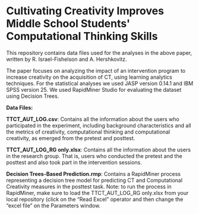 # Cultivating Creativity Improves Middle School Students' Computational Thinking Skills
This repository contains data files used for the analyses in the above paper, written by R. Israel-Fishelson and A. Hershkovitz.

The paper focuses on analyzing the impact of an intervention program to increase creativity on the acquisition of CT, using learning analytics techniques. For the statistical analyses we used JASP version 0.14.1 and IBM SPSS version 25. We used RapidMiner Studio for evaluating the dataset using Decision Trees. 

**Data Files:**

**TTCT_AUT_LOG.csv**: Contains all the information about the users who participated in the experiment, including background characteristics and all the metrics of creativity, computational thinking and computational creativity, as emerged from the pretest and posttest. 

**TTCT_AUT_LOG_RG only.xlsx**: Contains all the information about the users in the research group. That is, users who conducted the pretest and the posttest and also took part in the intervention sessions. 

**Decision Trees-Based Prediction.rmp**: Contains a RapidMiner process representing a decision tree model for predicting CT and Computational Creativity measures in the posttest task.
Note: to run the process in RapidMiner, make sure to load the TTCT_AUT_LOG_RG only.xlsx from your local repository (click on the “Read Excel” operator and then change the “excel file” on the Parameters window. 
